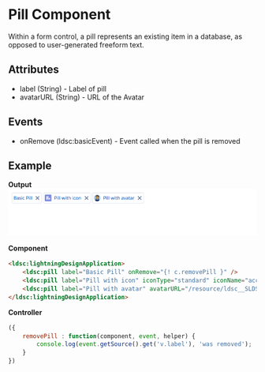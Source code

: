 # Pill Component

Within a form control, a pill represents an existing item in a database, as opposed to user-generated freeform text.

## Attributes
- label (String) - Label of pill
- avatarURL (String) - URL of the Avatar

## Events
- onRemove (ldsc:basicEvent) - Event called when the pill is removed

## Example

**Output**
![Pill image](images/pill.png)

**Component**
```html
<ldsc:lightningDesignApplication>
    <ldsc:pill label="Basic Pill" onRemove="{! c.removePill }" />
    <ldsc:pill label="Pill with icon" iconType="standard" iconName="account" onRemove="{! c.removePill }" />
    <ldsc:pill label="Pill with avatar" avatarURL="/resource/ldsc__SLDS100/assets/images/avatar2.jpg" onRemove="{! c.removePill }" />
</ldsc:lightningDesignApplication>
```

**Controller**
```js
({
	removePill : function(component, event, helper) {
		console.log(event.getSource().get('v.label'), 'was removed');
	}
})
```
